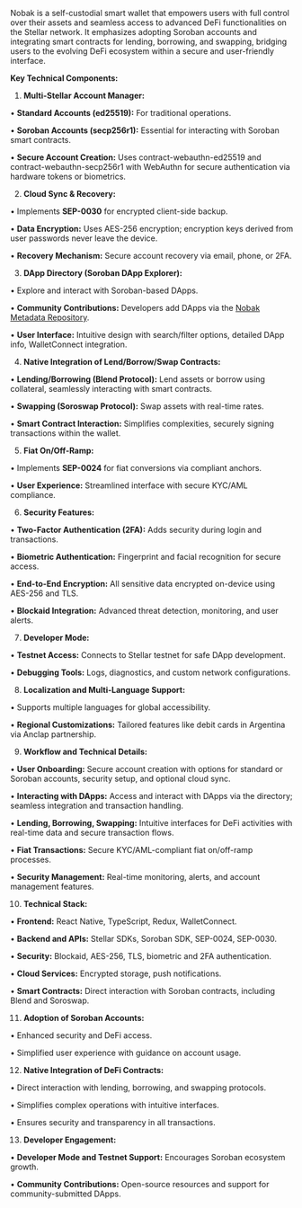 Nobak is a self-custodial smart wallet that empowers users with full control over their assets and seamless access to advanced DeFi functionalities on the Stellar network. It emphasizes adopting Soroban accounts and integrating smart contracts for lending, borrowing, and swapping, bridging users to the evolving DeFi ecosystem within a secure and user-friendly interface.

**Key Technical Components:**

1.	**Multi-Stellar Account Manager:**

•	**Standard Accounts (ed25519):** For traditional operations.

•	**Soroban Accounts (secp256r1):** Essential for interacting with Soroban smart contracts.

•	**Secure Account Creation:** Uses contract-webauthn-ed25519 and contract-webauthn-secp256r1 with WebAuthn for secure authentication via hardware tokens or biometrics.

2.	**Cloud Sync & Recovery:**

•	Implements **SEP-0030** for encrypted client-side backup.

•	**Data Encryption:** Uses AES-256 encryption; encryption keys derived from user passwords never leave the device.

•	**Recovery Mechanism:** Secure account recovery via email, phone, or 2FA.

3.	**DApp Directory (Soroban DApp Explorer):**

•	Explore and interact with Soroban-based DApps.

•	**Community Contributions:** Developers add DApps via the [Nobak Metadata Repository](https://github.com/nobak-net/metadata/).

•	**User Interface:** Intuitive design with search/filter options, detailed DApp info, WalletConnect integration.

4.	**Native Integration of Lend/Borrow/Swap Contracts:**

•	**Lending/Borrowing (Blend Protocol):** Lend assets or borrow using collateral, seamlessly interacting with smart contracts.

•	**Swapping (Soroswap Protocol):** Swap assets with real-time rates.

•	**Smart Contract Interaction:** Simplifies complexities, securely signing transactions within the wallet.

5.	**Fiat On/Off-Ramp:**

•	Implements **SEP-0024** for fiat conversions via compliant anchors.

•	**User Experience:** Streamlined interface with secure KYC/AML compliance.

6.	**Security Features:**

•	**Two-Factor Authentication (2FA):** Adds security during login and transactions.

•	**Biometric Authentication:** Fingerprint and facial recognition for secure access.

•	**End-to-End Encryption:** All sensitive data encrypted on-device using AES-256 and TLS.

•	**Blockaid Integration:** Advanced threat detection, monitoring, and user alerts.

7.	**Developer Mode:**

•	**Testnet Access:** Connects to Stellar testnet for safe DApp development.

•	**Debugging Tools:** Logs, diagnostics, and custom network configurations.

8.	**Localization and Multi-Language Support:**

•	Supports multiple languages for global accessibility.

•	**Regional Customizations:** Tailored features like debit cards in Argentina via Anclap partnership.

9.	**Workflow and Technical Details:**

•	**User Onboarding:** Secure account creation with options for standard or Soroban accounts, security setup, and optional cloud sync.

•	**Interacting with DApps:** Access and interact with DApps via the directory; seamless integration and transaction handling.

•	**Lending, Borrowing, Swapping:** Intuitive interfaces for DeFi activities with real-time data and secure transaction flows.

•	**Fiat Transactions:** Secure KYC/AML-compliant fiat on/off-ramp processes.

•	**Security Management:** Real-time monitoring, alerts, and account management features.

10.	**Technical Stack:**

•	**Frontend:** React Native, TypeScript, Redux, WalletConnect.

•	**Backend and APIs:** Stellar SDKs, Soroban SDK, SEP-0024, SEP-0030.

•	**Security:** Blockaid, AES-256, TLS, biometric and 2FA authentication.

•	**Cloud Services:** Encrypted storage, push notifications.

•	**Smart Contracts:** Direct interaction with Soroban contracts, including Blend and Soroswap.

11.	**Adoption of Soroban Accounts:**

•	Enhanced security and DeFi access.

•	Simplified user experience with guidance on account usage.

12.	**Native Integration of DeFi Contracts:**

•	Direct interaction with lending, borrowing, and swapping protocols.

•	Simplifies complex operations with intuitive interfaces.

•	Ensures security and transparency in all transactions.

13.	**Developer Engagement:**

•	**Developer Mode and Testnet Support:** Encourages Soroban ecosystem growth.

•	**Community Contributions:** Open-source resources and support for community-submitted DApps.